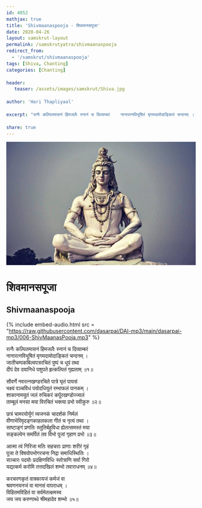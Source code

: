 ```yaml
---    
id: 4052    
mathjax: true    
title: 'Shivmaanaspooja - शिवमानसपूजा'    
date: 2020-04-26    
layout: samskrut-layout 
permalink: /samskrutyatra/shivmaanaspooja
redirect_from: 
  - '/samskrut/shivmaanaspooja'
tags: [Shiva, Chanting]
categories: [Chanting]
    
header:    
   teaser: /assets/images/samskrut/Shiva.jpg    
    
author: 'Hari Thapliyaal'    
    
excerpt: "रत्नैः कल्पितमासनं हिमजलैः स्नानं च दिव्याम्बरं    नानारत्नविभूषितं मृगमदामोदाङ्कितं चन्दनम् ।    जातीचम्पकबिल्वपत्ररचितं पुष्पं च धूपं तथा    दीपं देव दयानिधे पशुपते हृत्कल्पितं गृह्यताम्"   
    
share: true    
---    
```

    
![](/assets/images/samskrut/Shiva.jpg)    
    
# शिवमानसपूजा    
## Shivmaanaspooja    
    
    
{% include embed-audio.html src = "https://raw.githubusercontent.com/dasarpai/DAI-mp3/main/dasarpai-mp3/006-ShivMaanasPooja.mp3" %}     
    
    
    
रत्नैः कल्पितमासनं हिमजलैः स्नानं च दिव्याम्बरं    
नानारत्नविभूषितं मृगमदामोदाङ्कितं चन्दनम् ।    
जातीचम्पकबिल्वपत्ररचितं पुष्पं च धूपं तथा    
दीपं देव दयानिधे पशुपते हृत्कल्पितं गृह्यताम् ॥१॥    
    
सौवर्णे नवरत्नखण्डरचिते पात्रे घृतं पायसं    
भक्ष्यं पञ्चविधं पयोदधियुतं रम्भाफलं पानकम् ।    
शाकानामयुतं जलं रुचिकरं कर्पूरखण्डोज्ज्वलं    
ताम्बूलं मनसा मया विरचितं भक्त्या प्रभो स्वीकुरु ॥२॥    
    
छत्रं चामरयोर्युगं व्यजनकं चादर्शकं निर्मलं    
वीणाभेरिमृदङ्गकाहलकला गीतं च नृत्यं तथा ।    
साष्टाङ्गं प्रणतिः स्तुतिर्बहुविधा ह्येतत्समस्तं मया    
सङ्कल्पेन समर्पितं तव विभो पूजां गृहाण प्रभो ॥३॥    
    
आत्मा त्वं गिरिजा मतिः सहचराः प्राणाः शरीरं गृहं    
पूजा ते विषयोपभोगरचना निद्रा समाधिस्थितिः ।    
सञ्चारः पदयोः प्रदक्षिणविधिः स्तोत्राणि सर्वा गिरो    
यद्यत्कर्म करोमि तत्तदखिलं शम्भो तवाराधनम् ॥४॥    
    
करचरणकृतं वाक्कायजं कर्मजं वा    
श्रवणनयनजं वा मानसं वापराधम् ।    
विहितमविहितं वा सर्वमेतत्क्षमस्व    
जय जय करुणाब्धे श्रीमहादेव शम्भो ॥५॥    
    

